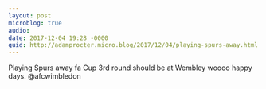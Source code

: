 ```yaml
---
layout: post
microblog: true
audio: 
date: 2017-12-04 19:28 -0000
guid: http://adamprocter.micro.blog/2017/12/04/playing-spurs-away.html
---
```

Playing Spurs away fa Cup 3rd round should be at Wembley woooo happy days. @afcwimbledon 
